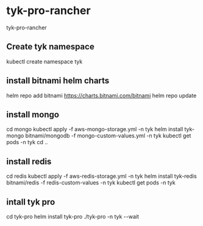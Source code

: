 # tyk-pro-rancher
tyk-pro-rancher

## Create tyk namespace
kubectl create namespace tyk

## install bitnami helm charts
helm repo add bitnami https://charts.bitnami.com/bitnami
helm repo update

## install mongo
cd mongo
kubectl apply -f aws-mongo-storage.yml -n tyk
helm install tyk-mongo bitnami/mongodb -f mongo-custom-values.yml -n tyk
kubectl get pods -n tyk
cd ..

## install redis
cd redis
kubectl apply -f aws-redis-storage.yml -n tyk
helm install tyk-redis bitnami/redis -f redis-custom-values -n tyk
kubectl get pods -n tyk

## intall tyk pro
cd tyk-pro
helm install tyk-pro ./tyk-pro -n tyk --wait
